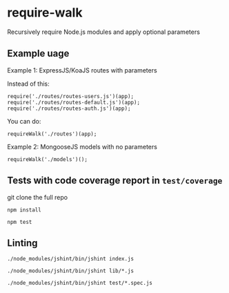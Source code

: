 require-walk
============

Recursively require Node.js modules and apply optional parameters


## Example uage

Example 1: ExpressJS/KoaJS routes with parameters

Instead of this:

    require('./routes/routes-users.js')(app);
    require('./routes/routes-default.js')(app);
    require('./routes/routes-auth.js')(app);

You can do:

    requireWalk('./routes')(app);

Example 2: MongooseJS models with no parameters

    requireWalk('./models')();

## Tests with code coverage report in `test/coverage`

git clone the full repo

`npm install`

`npm test`

## Linting

`./node_modules/jshint/bin/jshint index.js`
 
`./node_modules/jshint/bin/jshint lib/*.js` 

`./node_modules/jshint/bin/jshint test/*.spec.js`
